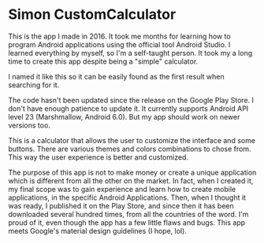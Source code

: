 # Simon CustomCalculator

This is the app I made in 2016. It took me months for learning how to program Android applications using the official tool Android Studio. I learned everything by myself, so I'm a self-taught person. It took my a long time to create this app despite being a "simple" calculator.

I named it like this so it can be easily found as the first result when searching for it.

The code hasn't been updated since the release on the Google Play Store. I don't have enough patience to update it. It currently supports Android API level 23 (Marshmallow, Android 6.0). But my app should work on newer versions too.

This is a calculator that allows the user to customize the interface and some buttons. There are various themes and colors combinations to chose from. This way the user experience is better and customized.

The purpose of this app is not to make money or create a unique application which is different from all the other on the market. In fact, when I created it, my final scope was to gain experience and learn how to create mobile applications, in the specific Android Applications.
Then, when I thought it was ready, I published it on the Play Store, and since then it has been downloaded several hundred times, from all the countries of the word. I'm proud of it, even though the app has a few little flaws and bugs.
This app meets Google's material design guidelines (I hope, lol).
